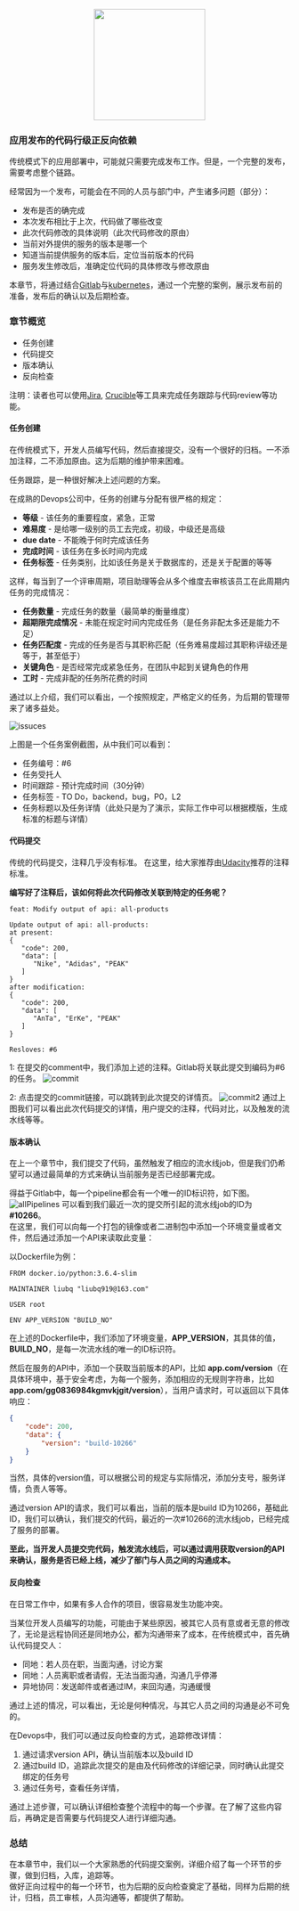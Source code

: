 <p align="center">
   <img width="200" src="CodeLevel.png">
</p>

### 应用发布的代码行级正反向依赖

传统模式下的应用部署中，可能就只需要完成发布工作。但是，一个完整的发布，需要考虑整个链路。

经常因为一个发布，可能会在不同的人员与部门中，产生诸多问题（部分）：

- 发布是否的确完成
- 本次发布相比于上次，代码做了哪些改变
- 此次代码修改的具体说明（此次代码修改的原由）
- 当前对外提供的服务的版本是哪一个
- 知道当前提供服务的版本后，定位当前版本的代码
- 服务发生修改后，准确定位代码的具体修改与修改原由

本章节，将通过结合[Gitlab](https://about.gitlab.com/)与[kubernetes](https://kubernetes.io/)，通过一个完整的案例，展示发布前的准备，发布后的确认以及后期检查。

### 章节概览
- 任务创建
- 代码提交
- 版本确认
- 反向检查

注明：读者也可以使用[Jira](https://www.atlassian.com/software/jira), [Crucible](https://www.atlassian.com/software/crucible)等工具来完成任务跟踪与代码review等功能。

#### 任务创建
在传统模式下，开发人员编写代码，然后直接提交，没有一个很好的归档。一不添加注释，二不添加原由。这为后期的维护带来困难。

任务跟踪，是一种很好解决上述问题的方案。

在成熟的Devops公司中，任务的创建与分配有很严格的规定：

- **等级** - 该任务的重要程度，紧急，正常
- **难易度** - 是给哪一级别的员工去完成，初级，中级还是高级
- **due date** - 不能晚于何时完成该任务
- **完成时间** - 该任务在多长时间内完成
- **任务标签** - 任务类别，比如该任务是关于数据库的，还是关于配置的等等

这样，每当到了一个评审周期，项目助理等会从多个维度去审核该员工在此周期内任务的完成情况：

- **任务数量** - 完成任务的数量（最简单的衡量维度）
- **超期限完成情况** - 未能在规定时间内完成任务（是任务非配太多还是能力不足）
- **任务匹配度** - 完成的任务是否与其职称匹配（任务难易度超过其职称评级还是等于，甚至低于）
- **关键角色** - 是否经常完成紧急任务，在团队中起到关键角色的作用
- **工时** - 完成非配的任务所花费的时间

通过以上介绍，我们可以看出，一个按照规定，严格定义的任务，为后期的管理带来了诸多益处。

![issuces](images/issues.png)

上图是一个任务案例截图，从中我们可以看到：

- 任务编号：#6
- 任务受托人
- 时间跟踪 - 预计完成时间（30分钟）
- 任务标签 - TO Do，backend，bug，P0，L2
- 任务标题以及任务详情（此处只是为了演示，实际工作中可以根据模版，生成标准的标题与详情）

#### 代码提交

传统的代码提交，注释几乎没有标准。
在这里，给大家推荐由[Udacity](https://udacity.github.io/git-styleguide/)推荐的注释标准。

**编写好了注释后，该如何将此次代码修改关联到特定的任务呢？**

```shell
feat: Modify output of api: all-products

Update output of api: all-products:
at present:
{
   "code": 200,
   "data": [
      "Nike", "Adidas", "PEAK"
   ]
}
after modification:
{
   "code": 200,
   "data": [
      "AnTa", "ErKe", "PEAK"
   ]
}

Resloves: #6
```
1: 在提交的comment中，我们添加上述的注释。Gitlab将关联此提交到编码为#6的任务。
![commit](images/commit.png)

2: 点击提交的commit链接，可以跳转到此次提交的详情页。
![commit2](images/commit2.png)
通过上图我们可以看出此次代码提交的详情，用户提交的注释，代码对比，以及触发的流水线等等。

#### 版本确认
在上一个章节中，我们提交了代码，虽然触发了相应的流水线job，但是我们仍希望可以通过最简单的方式来确认当前服务是否已经部署完成。

得益于Gitlab中，每一个pipeline都会有一个唯一的ID标识符，如下图。
![allPipelines](images/allPipelines.png)
可以看到我们最近一次的提交所引起的流水线job的ID为 **#10266**。  
在这里，我们可以向每一个打包的镜像或者二进制包中添加一个环境变量或者文件，然后通过添加一个API来读取此变量：

以Dockerfile为例：
```shell
FROM docker.io/python:3.6.4-slim

MAINTAINER liubq "liubq919@163.com"

USER root

ENV APP_VERSION "BUILD_NO"
```

在上述的Dockerfile中，我们添加了环境变量，**APP_VERSION**，其具体的值，**BUILD_NO**，是每一次流水线的唯一的ID标识符。

然后在服务的API中，添加一个获取当前版本的API，比如 **app.com/version**（在具体环境中，基于安全考虑，为每一个服务，添加相应的无规则字符串，比如**app.com/gg0836984kgmvkjgit/version**），当用户请求时，可以返回以下具体响应：

```json
{
    "code": 200,
    "data": {
        "version": "build-10266"
    }
}
```
当然，具体的version值，可以根据公司的规定与实际情况，添加分支号，服务详情，负责人等等。

通过version API的请求，我们可以看出，当前的版本是build ID为10266，基础此ID，我们可以确认，我们提交的代码，最近的一次#10266的流水线job，已经完成了服务的部署。

**至此，当开发人员提交完代码，触发流水线后，可以通过调用获取version的API来确认，服务是否已经上线，减少了部门与人员之间的沟通成本。**

#### 反向检查

在日常工作中，如果有多人合作的项目，很容易发生功能冲突。

当某位开发人员编写的功能，可能由于某些原因，被其它人员有意或者无意的修改了，无论是远程协同还是同地办公，都为沟通带来了成本，在传统模式中，首先确认代码提交人：

- 同地：若人员在职，当面沟通，讨论方案
- 同地：人员离职或者请假，无法当面沟通，沟通几乎停滞
- 异地协同：发送邮件或者通过IM，来回沟通，沟通缓慢

通过上述的情况，可以看出，无论是何种情况，与其它人员之间的沟通是必不可免的。

在Devops中，我们可以通过反向检查的方式，追踪修改详情：
1. 通过请求version API，确认当前版本以及build ID
2. 通过build ID，追踪此次提交的是由及代码修改的详细记录，同时确认此提交绑定的任务号
3. 通过任务号，查看任务详情，

通过上述步骤，可以确认详细检查整个流程中的每一个步骤。在了解了这些内容后，再确定是否需要与代码提交人进行详细沟通。

### 总结
在本章节中，我们以一个大家熟悉的代码提交案例，详细介绍了每一个环节的步骤，做到归档，入库，追踪等。  
做好正向过程中的每一个环节，也为后期的反向检查奠定了基础，同样为后期的统计，归档，员工审核，人员沟通等，都提供了帮助。  